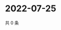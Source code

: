 # 2022-07-25

共 0 条

<!-- BEGIN WEIBO -->
<!-- 最后更新时间 Mon Jul 25 2022 03:00:47 GMT+0800 (China Standard Time) -->

<!-- END WEIBO -->
